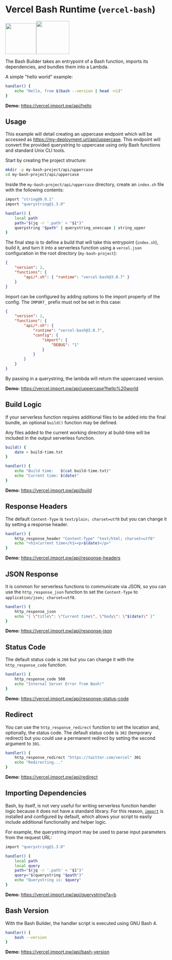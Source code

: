 # Vercel Bash Runtime (`vercel-bash`)

[<img src="https://assets.vercel.com/image/upload/v1588805858/repositories/vercel/logo.png" height="96"><img src="https://raw.githubusercontent.com/odb/official-bash-logo/master/assets/Logos/Icons/SVG/128x128.svg" height="103" />](https://github.com/importpw/vercel-bash)


The Bash Builder takes an entrypoint of a Bash function, imports its
dependencies, and bundles them into a Lambda.

A simple "hello world" example:

```bash
handler() {
	echo "Hello, from $(bash --version | head -n1)"
}
```

**Demo:** https://vercel.import.pw/api/hello


## Usage

This example will detail creating an uppercase endpoint which will be accessed
as https://my-deployment.url/api/uppercase. This endpoint will convert the
provided querystring to uppercase using only Bash functions and standard Unix
CLI tools.

Start by creating the project structure:

```bash
mkdir -p my-bash-project/api/uppercase
cd my-bash-project/api/uppercase
```

Inside the `my-bash-project/api/uppercase` directory, create an `index.sh` file
with the following contents:

```bash
import "string@0.0.1"
import "querystring@1.3.0"

handler() {
	local path
	path="$(jq -r '.path' < "$1")"
	querystring "$path" | querystring_unescape | string_upper
}
```

The final step is to define a build that will take this entrypoint (`index.sh`),
build it, and turn it into a serverless function using a `vercel.json`
configuration in the root directory (`my-bash-project`):

```json
{
	"version": 2,
	"functions": {
		"api/*.sh": { "runtime": "vercel-bash@3.0.7" }
	}
}
```

Import can be configured by adding options to the import property of the config.
The `IMPORT_` prefix must not be set in this case:

```json
{
	"version": 2,
	"functions": {
		"api/*.sh": {
			"runtime": "vercel-bash@3.0.7",
			"config": {
				"import": {
					"DEBUG": "1"
				}
			}
		}
	}
}
```

By passing in a querystring, the lambda will return the uppercased version.

**Demo:** https://vercel.import.pw/api/uppercase?hello%20world

## Build Logic

If your serverless function requires additional files to be added into the
final bundle, an optional `build()` function may be defined.

Any files added to the current working directory at build-time will be included
in the output serverless function.

```bash
build() {
	date > build-time.txt
}

handler() {
	echo "Build time:   $(cat build-time.txt)"
	echo "Current time: $(date)"
}
```

**Demo:** https://vercel.import.pw/api/build

## Response Headers

The default `Content-Type` is `text/plain; charset=utf8` but you can change it by
setting a response header.

```bash
handler() {
	http_response_header "Content-Type" "text/html; charset=utf8"
	echo "<h1>Current time</h1><p>$(date)</p>"
}
```

**Demo:** https://vercel.import.pw/api/response-headers

## JSON Response

It is common for serverless functions to communicate via JSON, so you can use the
`http_response_json` function to set the `Content-Type` to `application/json;
charset=utf8`.

```bash
handler() {
	http_response_json
	echo "{ \"title\": \"Current time\", \"body\": \"$(date)\" }"
}
```

**Demo:** https://vercel.import.pw/api/response-json

## Status Code

The default status code is `200` but you can change it with the
`http_response_code` function.

```bash
handler() {
	http_response_code 500
	echo "Internal Server Error from Bash!"
}
```

**Demo:** https://vercel.import.pw/api/response-status-code

## Redirect

You can use the `http_response_redirect` function to set the location and,
optionally, the status code. The default status code is `302` (temporary
redirect) but you could use a permanent redirect by setting the second argument
to `301`.

```bash
handler() {
	http_response_redirect "https://twitter.com/vercel" 301
	echo "Redirecting..."
}
```

**Demo:** https://vercel.import.pw/api/redirect

## Importing Dependencies

Bash, by itself, is not very useful for writing serverless function handler logic
because it does not have a standard library. For this reason,
[`import`](https://import.pw) is installed and configured by default, which allows
your script to easily include additional functionality and helper logic.

For example, the querystring import may be used to parse input parameters from
the request URL:

```bash
import "querystring@1.3.0"

handler() {
	local path
	local query
	path="$(jq -r '.path' < "$1")"
	query="$(querystring "$path")"
	echo "Querystring is: $query"
}
```

**Demo:** https://vercel.import.pw/api/querystring?a=b

## Bash Version

With the Bash Builder, the handler script is executed using GNU Bash 4.

```bash
handler() {
	bash --version
}
```

**Demo:** https://vercel.import.pw/api/bash-version
